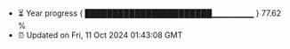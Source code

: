 - ⏳ Year progress { ███████████████████████▁▁▁▁▁▁▁ } 77.62 %
- ⏰ Updated on Fri, 11 Oct 2024 01:43:08 GMT

